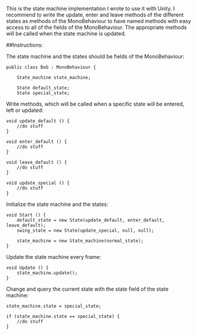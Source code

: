 This is the state machine implementation I wrote to use it with Unity. I recommend to write the update, enter and leave methods of the different states as methods of the MonoBehaviour to have named methods with easy access to all of the fields of the MonoBehaviour. The appropriate methods will be called when the state machine is updated.

##Instructions:

The state machine and the states should be fields of the MonoBehaviour:
```
public class Bob : MonoBehaviour {

	State_machine state_machine;
	
    State default_state;
    State special_state;
```


Write methods, which will be called when a specific state will be entered, left or updated:
```
void update_default () { 
	//do stuff
}

void enter_default () { 
	//do stuff
}

void leave_default () { 
	//do stuff
}

void update_special () { 
	//do stuff
}
```


Initialize the state machine and the states:
```
void Start () {
	default_state = new State(update_default, enter_default, leave_default);
	swing_state = new State(update_special, null, null);

	state_machine = new State_machine(normal_state);
}
```


Update the state machine every frame:
```
void Update () {
	state_machine.update();
}
```


Change and query the current state with the state field of the state machine:
```
state_machine.state = special_state;

if (state_machine.state == special_state) {
	//do stuff
}
```

	
	